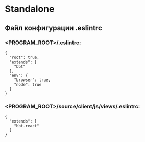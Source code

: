 # Standalone
## Файл конфигурации .eslintrc

### <PROGRAM_ROOT>/.eslintrc:
```eslint
{
  "root": true,
  "extends": [
    "bbt"
  ],
  "env": {
    "browser": true,
    "node": true
  }
}
```

### <PROGRAM_ROOT>/source/client/js/views/.eslintrc:
```eslint
{
  "extends": [
    "bbt-react"
  ]
}
```